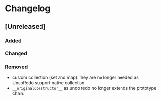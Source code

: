 # Changelog

## [Unreleased]

### Added

### Changed

### Removed

- custom collection (set and map). they are no longer needed as UndoRedo support native collection.
- `__originalConstructor__` as undo redo no longer extends the prototype chain.
